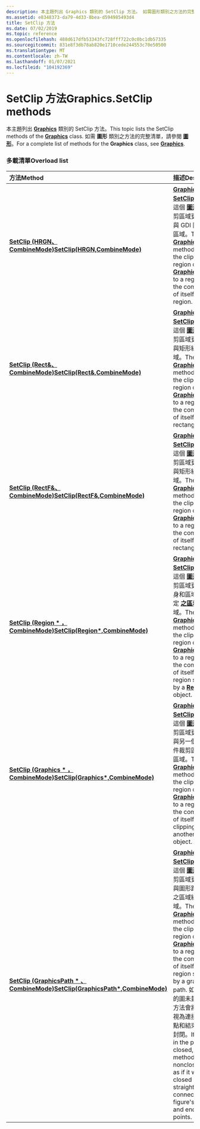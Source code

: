 ```yaml
---
description: 本主題列出 Graphics 類別的 SetClip 方法。 如需圖形類別之方法的完整清單，請參閱圖形。
ms.assetid: e8348373-da79-4d33-8bea-d594985493d4
title: SetClip 方法
ms.date: 07/02/2019
ms.topic: reference
ms.openlocfilehash: 488d617dfb53343fc728fff722c0c0bc1db57335
ms.sourcegitcommit: 831e8f3db78ab820e1710cede244553c70e50500
ms.translationtype: MT
ms.contentlocale: zh-TW
ms.lasthandoff: 01/07/2021
ms.locfileid: "104192369"
---
```

# <a name="graphicssetclip-methods"></a><span data-ttu-id="789ad-104">SetClip 方法</span><span class="sxs-lookup"><span data-stu-id="789ad-104">Graphics.SetClip methods</span></span>

<span data-ttu-id="789ad-105">本主題列出 [**Graphics**](/windows/win32/api/gdiplusgraphics/nl-gdiplusgraphics-graphics) 類別的 SetClip 方法。</span><span class="sxs-lookup"><span data-stu-id="789ad-105">This topic lists the SetClip methods of the [**Graphics**](/windows/win32/api/gdiplusgraphics/nl-gdiplusgraphics-graphics) class.</span></span> <span data-ttu-id="789ad-106">如需 **圖形** 類別之方法的完整清單，請參閱 [**圖形**](/windows/win32/api/gdiplusgraphics/nl-gdiplusgraphics-graphics)。</span><span class="sxs-lookup"><span data-stu-id="789ad-106">For a complete list of methods for the **Graphics** class, see [**Graphics**](/windows/win32/api/gdiplusgraphics/nl-gdiplusgraphics-graphics).</span></span>

### <a name="overload-list"></a><span data-ttu-id="789ad-107">多載清單</span><span class="sxs-lookup"><span data-stu-id="789ad-107">Overload list</span></span>



| <span data-ttu-id="789ad-108">方法</span><span class="sxs-lookup"><span data-stu-id="789ad-108">Method</span></span>                                                                                                     | <span data-ttu-id="789ad-109">描述</span><span class="sxs-lookup"><span data-stu-id="789ad-109">Description</span></span>                                                                                                                                                                                                                                                                                                                                                                                                                                                                |
|:-----------------------------------------------------------------------------------------------------------|:---------------------------------------------------------------------------------------------------------------------------------------------------------------------------------------------------------------------------------------------------------------------------------------------------------------------------------------------------------------------------------------------------------------------------------------------------------------------------|
| <span data-ttu-id="789ad-110">[**SetClip (HRGN、CombineMode)**](/windows/win32/api/gdiplusgraphics/nf-gdiplusgraphics-graphics-setclip(inhrgn_incombinemode))</span><span class="sxs-lookup"><span data-stu-id="789ad-110">[**SetClip(HRGN,CombineMode)**](/windows/win32/api/gdiplusgraphics/nf-gdiplusgraphics-graphics-setclip(inhrgn_incombinemode))</span></span>                     | <span data-ttu-id="789ad-111">[**Graphics：： SetClip**](/windows/win32/api/gdiplusgraphics/nf-gdiplusgraphics-graphics-setclip(inhrgn_incombinemode))方法會將這個 [**圖形**](/windows/win32/api/gdiplusgraphics/nl-gdiplusgraphics-graphics)物件的裁剪區域更新為本身與 GDI 區域組合的區域。</span><span class="sxs-lookup"><span data-stu-id="789ad-111">The [**Graphics::SetClip**](/windows/win32/api/gdiplusgraphics/nf-gdiplusgraphics-graphics-setclip(inhrgn_incombinemode)) method updates the clipping region of this [**Graphics**](/windows/win32/api/gdiplusgraphics/nl-gdiplusgraphics-graphics) object to a region that is the combination of itself and a GDI region.</span></span><br/>                                                                                                                                                                                                          |
| <span data-ttu-id="789ad-112">[**SetClip (Rect&、CombineMode)**](/windows/win32/api/gdiplusgraphics/nf-gdiplusgraphics-graphics-setclip(inconstrect__incombinemode))</span><span class="sxs-lookup"><span data-stu-id="789ad-112">[**SetClip(Rect&,CombineMode)**](/windows/win32/api/gdiplusgraphics/nf-gdiplusgraphics-graphics-setclip(inconstrect__incombinemode))</span></span>   | <span data-ttu-id="789ad-113">[**Graphics：： SetClip**](/windows/win32/api/gdiplusgraphics/nf-gdiplusgraphics-graphics-setclip(inconstrect__incombinemode))方法會將這個 [**圖形**](/windows/win32/api/gdiplusgraphics/nl-gdiplusgraphics-graphics)物件的裁剪區域更新為本身與矩形組合的區域。</span><span class="sxs-lookup"><span data-stu-id="789ad-113">The [**Graphics::SetClip**](/windows/win32/api/gdiplusgraphics/nf-gdiplusgraphics-graphics-setclip(inconstrect__incombinemode)) method updates the clipping region of this [**Graphics**](/windows/win32/api/gdiplusgraphics/nl-gdiplusgraphics-graphics) object to a region that is the combination of itself and a rectangle.</span></span><br/>                                                                                                                                                                                          |
| <span data-ttu-id="789ad-114">[**SetClip (RectF&、CombineMode)**](/windows/win32/api/gdiplusgraphics/nf-gdiplusgraphics-graphics-setclip(inconstrectf__incombinemode))</span><span class="sxs-lookup"><span data-stu-id="789ad-114">[**SetClip(RectF&,CombineMode)**](/windows/win32/api/gdiplusgraphics/nf-gdiplusgraphics-graphics-setclip(inconstrectf__incombinemode))</span></span> | <span data-ttu-id="789ad-115">[**Graphics：： SetClip**](/windows/win32/api/gdiplusgraphics/nf-gdiplusgraphics-graphics-setclip(inconstrectf__incombinemode))方法會將這個 [**圖形**](/windows/win32/api/gdiplusgraphics/nl-gdiplusgraphics-graphics)物件的裁剪區域更新為本身與矩形組合的區域。</span><span class="sxs-lookup"><span data-stu-id="789ad-115">The [**Graphics::SetClip**](/windows/win32/api/gdiplusgraphics/nf-gdiplusgraphics-graphics-setclip(inconstrectf__incombinemode)) method updates the clipping region of this [**Graphics**](/windows/win32/api/gdiplusgraphics/nl-gdiplusgraphics-graphics) object to a region that is the combination of itself and a rectangle.</span></span><br/>                                                                                                                                                                                         |
| <span data-ttu-id="789ad-116">[**SetClip (Region \* ，CombineMode)**](/windows/win32/api/gdiplusgraphics/nf-gdiplusgraphics-graphics-setclip(inconstregion_incombinemode))</span><span class="sxs-lookup"><span data-stu-id="789ad-116">[**SetClip(Region\*,CombineMode)**](/windows/win32/api/gdiplusgraphics/nf-gdiplusgraphics-graphics-setclip(inconstregion_incombinemode))</span></span>               | <span data-ttu-id="789ad-117">[**Graphics：： SetClip**](/windows/win32/api/gdiplusgraphics/nf-gdiplusgraphics-graphics-setclip(inconstregion_incombinemode))方法會將這個 [**圖形**](/windows/win32/api/gdiplusgraphics/nl-gdiplusgraphics-graphics)物件的裁剪區域更新為其本身和區域物件所指定 [**之區域組合**](/windows/win32/api/gdiplusheaders/nl-gdiplusheaders-region)的區域。</span><span class="sxs-lookup"><span data-stu-id="789ad-117">The [**Graphics::SetClip**](/windows/win32/api/gdiplusgraphics/nf-gdiplusgraphics-graphics-setclip(inconstregion_incombinemode)) method updates the clipping region of this [**Graphics**](/windows/win32/api/gdiplusgraphics/nl-gdiplusgraphics-graphics) object to a region that is the combination of itself and the region specified by a [**Region**](/windows/win32/api/gdiplusheaders/nl-gdiplusheaders-region) object.</span></span><br/>                                                                                                                                      |
| <span data-ttu-id="789ad-118">[**SetClip (Graphics \* ，CombineMode)**](/previous-versions//ms535823(v=vs.85))</span><span class="sxs-lookup"><span data-stu-id="789ad-118">[**SetClip(Graphics\*,CombineMode)**](/previous-versions//ms535823(v=vs.85))</span></span>                  | <span data-ttu-id="789ad-119">[**Graphics：： SetClip**](/previous-versions//ms535823(v=vs.85))方法會將這個 [**圖形**](/windows/win32/api/gdiplusgraphics/nl-gdiplusgraphics-graphics)物件的裁剪區域更新為本身與另一個 **圖形** 物件裁剪區域組合的區域。</span><span class="sxs-lookup"><span data-stu-id="789ad-119">The [**Graphics::SetClip**](/previous-versions//ms535823(v=vs.85)) method updates the clipping region of this [**Graphics**](/windows/win32/api/gdiplusgraphics/nl-gdiplusgraphics-graphics) object to a region that is the combination of itself and the clipping region of another **Graphics** object.</span></span><br/>                                                                                                                                                                       |
| <span data-ttu-id="789ad-120">[**SetClip (GraphicsPath \* 、CombineMode)**](/windows/win32/api/gdiplusgraphics/nf-gdiplusgraphics-graphics-setclip(inconstgraphicspath_incombinemode))</span><span class="sxs-lookup"><span data-stu-id="789ad-120">[**SetClip(GraphicsPath\*,CombineMode)**](/windows/win32/api/gdiplusgraphics/nf-gdiplusgraphics-graphics-setclip(inconstgraphicspath_incombinemode))</span></span>           | <span data-ttu-id="789ad-121">[**Graphics：： SetClip**](/windows/win32/api/gdiplusgraphics/nf-gdiplusgraphics-graphics-setclip(inconstgraphicspath_incombinemode))方法會將這個 [**圖形**](/windows/win32/api/gdiplusgraphics/nl-gdiplusgraphics-graphics)物件的裁剪區域更新為本身與圖形路徑所指定之區域組合的區域。</span><span class="sxs-lookup"><span data-stu-id="789ad-121">The [**Graphics::SetClip**](/windows/win32/api/gdiplusgraphics/nf-gdiplusgraphics-graphics-setclip(inconstgraphicspath_incombinemode)) method updates the clipping region of this [**Graphics**](/windows/win32/api/gdiplusgraphics/nl-gdiplusgraphics-graphics) object to a region that is the combination of itself and the region specified by a graphics path.</span></span> <span data-ttu-id="789ad-122">如果路徑中的圖未封閉，則此方法會將非封閉圖視為連接圖形起始點和結束點的直線封閉。</span><span class="sxs-lookup"><span data-stu-id="789ad-122">If a figure in the path is not closed, this method treats the nonclosed figure as if it were closed by a straight line that connects the figure's starting and ending points.</span></span><br/> |



 

 
